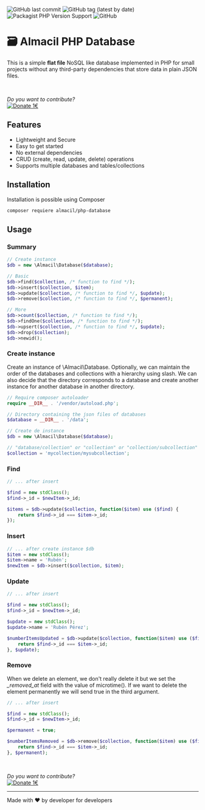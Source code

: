 ![GitHub last commit](https://img.shields.io/github/last-commit/rubenperezlopez/almacil-php-database)
![GitHub tag (latest by date)](https://img.shields.io/github/v/tag/rubenperezlopez/almacil-php-database?label=last%20version)
![Packagist PHP Version Support](https://img.shields.io/packagist/php-v/almacil/php-database)
![GitHub](https://img.shields.io/github/license/rubenperezlopez/almacil-php-database)
# 🗃 Almacil PHP Database

This is a simple **flat file** NoSQL like database implemented in PHP for small projects without any third-party dependencies that store data in plain JSON files.

<br>

*Do you want to contribute?*<br>
[![Donate 1€](https://img.shields.io/badge/Buy%20me%20a%20coffee-1%E2%82%AC-brightgreen?logo=buymeacoffee&logoColor=white&labelColor=grey&style=for-the-badge
)](https://www.paypal.com/paypalme/rubenperezlopez/1?target=_blank)

## Features
- Lightweight and Secure
- Easy to get started
- No external dependencies
- CRUD (create, read, update, delete) operations
- Supports multiple databases and tables/collections

## Installation
Installation is possible using Composer
```bash
composer requiere almacil/php-database
```
## Usage
### Summary
```php
// Create instance
$db = new \Almacil\Database($database);

// Basic
$db->find($collection, /* function to find */);
$db->insert($collection, $item);
$db->update($collection, /* function to find */, $update);
$db->remove($collection, /* function to find */, $permanent);

// More
$db->count($collection, /* function to find */);
$db->findOne($collection, /* function to find */);
$db->upsert($collection, /* function to find */, $update);
$db->drop($collection);
$db->newid();
```
### Create instance
Create an instance of \Almacil\Database. Optionally, we can maintain the order of the databases and collections with a hierarchy using slash. We can also decide that the directory corresponds to a database and create another instance for another database in another directory.
```php
// Require composer autoloader
require __DIR__ . '/vendor/autoload.php';

// Directory containing the json files of databases
$database = __DIR__ . '/data';

// Create de instance
$db = new \Almacil\Database($database);

// "database/collection" or "collection" or "collection/subcollection"
$collection = 'mycollection/mysubcollection';
```

### Find
```php
// ... after insert

$find = new stdClass();
$find->_id = $newItem->_id;

$items = $db->update($collection, function($item) use ($find) {
    return $find->_id === $item->_id;
});
```
### Insert
```php
// ... after create instance $db
$item = new stdClass();
$item->name = 'Rubén';
$newItem = $db->insert($collection, $item);
```
### Update
```php
// ... after insert

$find = new stdClass();
$find->_id = $newItem->_id;

$update = new stdClass();
$update->name = 'Rubén Pérez';

$numberItemsUpdated = $db->update($collection, function($item) use ($find) {
    return $find->_id === $item->_id;
}, $update);
```
### Remove
When we delete an element, we don't really delete it but we set the *_removed_at* field with the value of microtime(). If we want to delete the element permanently we will send true in the third argument.
```php
// ... after insert

$find = new stdClass();
$find->_id = $newItem->_id;

$permanent = true;

$numberItemsRemoved = $db->remove($collection, function($item) use ($find) {
    return $find->_id === $item->_id;
}, $permanent);
```

<br>

*Do you want to contribute?*<br>
[![Donate 1€](https://img.shields.io/badge/Buy%20me%20a%20coffee-1%E2%82%AC-brightgreen?logo=buymeacoffee&logoColor=white&labelColor=grey&style=for-the-badge
)](https://www.paypal.com/paypalme/rubenperezlopez/1?target=_blank)

---

Made with ❤️ by developer for developers
